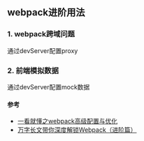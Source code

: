 ## webpack进阶用法

### 1. webpack跨域问题
通过devServer配置proxy

### 2. 前端模拟数据
通过devServer配置mock数据

#### 参考
* [一看就懂之webpack高级配置与优化](https://mp.weixin.qq.com/s?__biz=MzAxODE2MjM1MA==&sn=37b5709e442840d03391049fccebedbb&idx=1&mid=2651557158)
* [万字长文带你深度解锁Webpack（进阶篇）](https://mp.weixin.qq.com/s?__biz=MzAxODE2MjM1MA==&mid=2651558008&idx=1&sn=447afddf7298c3a5c227c9fe80eeda64)
